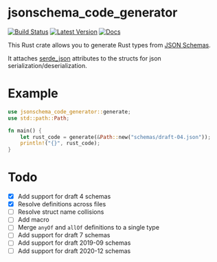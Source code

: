 # jsonschema_code_generator

[![Build Status](https://github.com/tim-hellhake/jsonschema_code_generator/workflows/Build/badge.svg)](https://github.com/tim-hellhake/jsonschema_code_generator/actions?query=workflow%3ABuild)
[![Latest Version](https://img.shields.io/crates/v/jsonschema_code_generator.svg)](https://crates.io/crates/jsonschema_code_generator)
[![Docs](https://docs.rs/jsonschema_code_generator/badge.svg)](https://docs.rs/jsonschema_code_generator)

This Rust crate allows you to generate Rust types from [JSON Schemas](http://json-schema.org/).

It attaches [serde_json](https://crates.io/crates/serde_json) attributes to the structs
for json serialization/deserialization.

# Example
```rust
use jsonschema_code_generator::generate;
use std::path::Path;

fn main() {
    let rust_code = generate(&Path::new("schemas/draft-04.json"));
    println!("{}", rust_code);
}
```

# Todo
- [x] Add support for draft 4 schemas
- [x] Resolve definitions across files
- [ ] Resolve struct name collisions
- [ ] Add macro
- [ ] Merge `anyOf` and `allOf` definitions to a single type
- [ ] Add support for draft 7 schemas
- [ ] Add support for draft 2019-09 schemas
- [ ] Add support for draft 2020-12 schemas
